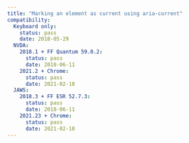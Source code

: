 ```yaml
---
title: "Marking an element as current using aria-current"
compatibility:
  Keyboard only:
    status: pass
    date: 2018-05-29
  NVDA:
    2018.1 + FF Quantum 59.0.2:
      status: pass
      date: 2018-06-11
    2021.2 + Chrome:
      status: pass
      date: 2021-02-10
  JAWS:
    2018.3 + FF ESR 52.7.3:
      status: pass
      date: 2018-06-11
    2021.23 + Chrome:
      status: pass
      date: 2021-02-10
---
```

